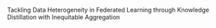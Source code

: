 Tackling Data Heterogeneity in Federated Learning
through Knowledge Distillation with Inequitable
Aggregation
